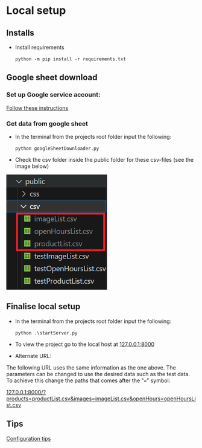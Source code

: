 # Local setup

## Installs

* Install requirements

    ``` 
    python -m pip install -r requirements.txt
    ```

## Google sheet download

### Set up Google service account:
[Follow these instructions](serviceAccount.md)

### Get data from google sheet

* In the terminal from the projects root folder input the following: 

    ```
    python googleSheetDownloader.py
    ```

* Check the csv folder inside the public folder for these csv-files (see the image below)

![Image of public folder including csv-files](images/CsvFileLocation.png)

## Finalise local setup

* In the terminal from the projects root folder input the following: 

    ```
    python .\startServer.py
    ```

* To view the project go to the local host at [127.0.0.1:8000](http://127.0.0.1:8000/)
* Alternate URL:

The following URL uses the same information as the one above. The parameters can be changed to use the desired data such as the test data. To achieve this change the paths that comes after the "`=`" symbol:

[127.0.0.1:8000/?products=productList.csv&images=imageList.csv&openHours=openHoursList.csv](http://127.0.0.1:8000/?products=productList.csv&images=imageList.csv&openHours=openHoursList.csv)

## Tips
[Configuration tips](configuration.md)
